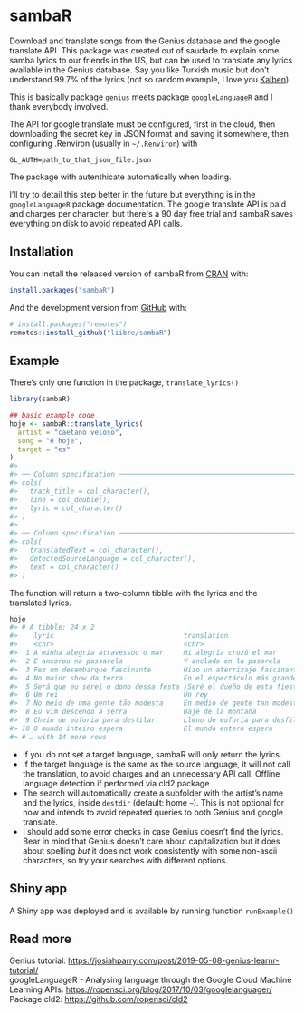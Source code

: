 
<!-- README.md is generated from README.Rmd. Please edit that file -->

# sambaR

<!-- badges: start -->
<!-- badges: end -->

Download and translate songs from the Genius database and the google
translate API. This package was created out of saudade to explain some
samba lyrics to our friends in the US, but can be used to translate any
lyrics available in the Genius database. Say you like Turkish music but
don’t understand 99.7% of the lyrics (not so random example, I love you 
[Kalben](https://twitter.com/kalbenben)).

This is basically package `genius` meets package `googleLanguageR` and I
thank everybody involved.

The API for google translate must be configured, first in the cloud,
then downloading the secret key in JSON format and saving it somewhere,
then configuring .Renviron (usually in `~/.Renviron`) with

`GL_AUTH=path_to_that_json_file.json`

The package with autenthicate automatically when loading.

I’ll try to detail this step better in the future but everything is in
the `googleLanguageR` package documentation. The google translate API is paid
and charges per character, but there's a 90 day free trial and sambaR 
saves everything on disk to avoid repeated API calls.

## Installation

You can install the released version of sambaR from
[CRAN](https://CRAN.R-project.org) with:

``` r
install.packages("sambaR")
```

And the development version from [GitHub](https://github.com/) with:

``` r
# install.packages("remotes")
remotes::install_github("liibre/sambaR")
```

## Example

There’s only one function in the package, `translate_lyrics()`

``` r
library(sambaR)
```

``` r
## basic example code
hoje <- sambaR::translate_lyrics(
  artist = "caetano veloso",
  song = "é hoje",
  target = "es"
)
#> 
#> ── Column specification ────────────────────────────────────────────────────────
#> cols(
#>   track_title = col_character(),
#>   line = col_double(),
#>   lyric = col_character()
#> )
#> 
#> ── Column specification ────────────────────────────────────────────────────────
#> cols(
#>   translatedText = col_character(),
#>   detectedSourceLanguage = col_character(),
#>   text = col_character()
#> )
```

The function will return a two-column tibble with the lyrics and the
translated lyrics.

``` r
hoje
#> # A tibble: 24 x 2
#>    lyric                                translation                           
#>    <chr>                                <chr>                                 
#>  1 A minha alegria atravessou o mar     Mi alegría cruzó el mar               
#>  2 E ancorou na passarela               Y anclado en la pasarela              
#>  3 Fez um desembarque fascinante        Hizo un aterrizaje fascinante         
#>  4 No maior show da terra               En el espectáculo más grande del mundo
#>  5 Será que eu serei o dono dessa festa ¿Seré el dueño de esta fiesta?        
#>  6 Um rei                               Un rey                                
#>  7 No meio de uma gente tão modesta     En medio de gente tan modesta         
#>  8 Eu vim descendo a serra              Bajé de la montaña                    
#>  9 Cheio de euforia para desfilar       Lleno de euforia para desfilar        
#> 10 O mundo inteiro espera               El mundo entero espera                
#> # … with 14 more rows
```

+ If you do not set a target language, sambaR will only return the lyrics. 
+ If the target language is the same as the source language, it will not call the translation,
to avoid charges and an unnecessary API call. Offline language detection if performed via cld2
package
+ The search will automatically create a subfolder with the
artist’s name and the lyrics, inside `destdir` (default: home `~`).
This is not optional for now and intends to avoid repeated queries to
both Genius and google translate.
+ I should add some error checks in case Genius doesn’t find the lyrics.
Bear in mind that Genius doesn’t care about capitalization but it does
about spelling *but* it does not work consistently with some non-ascii
characters, so try your searches with different options.


## Shiny app

A Shiny app was deployed and is available by running function
`runExample()`

## Read more

Genius tutorial: https://josiahparry.com/post/2019-05-08-genius-learnr-tutorial/  
googleLanguageR - Analysing language through the Google Cloud Machine Learning APIs: https://ropensci.org/blog/2017/10/03/googlelanguager/  
Package cld2: https://github.com/ropensci/cld2
